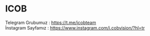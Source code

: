 # ICOB
Telegram Grubumuz : https://t.me/icobteam                                                                                                         
İnstagram Sayfamız : https://www.instagram.com/i.cobvision/?hl=tr
